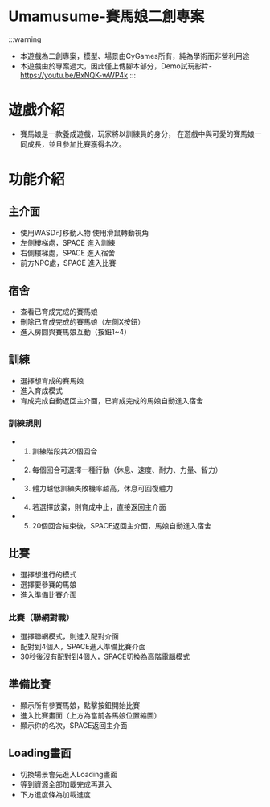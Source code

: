 Umamusume-賽馬娘二創專案
===

:::warning
- 本遊戲為二創專案，模型、場景由CyGames所有，純為學術而非營利用途
- 本遊戲由於專案過大，因此僅上傳腳本部分，Demo試玩影片-https://youtu.be/BxNQK-wWP4k
:::
# 遊戲介紹
- 賽馬娘是一款養成遊戲，玩家將以訓練員的身分，
在遊戲中與可愛的賽馬娘一同成長，並且參加比賽獲得名次。


# 功能介紹

## 主介面
- 使用WASD可移動人物
使用滑鼠轉動視角
- 左側樓梯處，SPACE 進入訓練
- 右側樓梯處，SPACE 進入宿舍
- 前方NPC處，SPACE 進入比賽
## 宿舍
- 查看已育成完成的賽馬娘
- 刪除已育成完成的賽馬娘（左側X按鈕）
- 進入房間與賽馬娘互動（按鈕1~4）
## 訓練
- 選擇想育成的賽馬娘
- 進入育成模式
- 育成完成自動返回主介面，已育成完成的馬娘自動進入宿舍
### 訓練規則
- 1. 訓練階段共20個回合
- 2. 每個回合可選擇一種行動（休息、速度、耐力、力量、智力）
- 3. 體力越低訓練失敗機率越高，休息可回復體力
- 4. 若選擇放棄，則育成中止，直接返回主介面
- 5. 20個回合結束後，SPACE返回主介面，馬娘自動進入宿舍


## 比賽
- 選擇想進行的模式
- 選擇要參賽的馬娘
- 進入準備比賽介面
### 比賽（聯網對戰）
- 選擇聯網模式，則進入配對介面
- 配對到4個人，SPACE進入準備比賽介面
- 30秒後沒有配對到4個人，SPACE切換為高階電腦模式

## 準備比賽
- 顯示所有參賽馬娘，點擊按鈕開始比賽
- 進入比賽畫面（上方為當前各馬娘位置縮圖）
- 顯示你的名次，SPACE返回主介面

## Loading畫面
- 切換場景會先進入Loading畫面
- 等到資源全部加載完成再進入
- 下方進度條為加載進度


